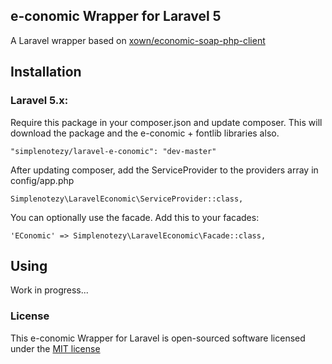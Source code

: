 ## e-conomic Wrapper for Laravel 5

A Laravel wrapper based on [xown/economic-soap-php-client](https://github.com/xown/economic-soap-php-client)

## Installation

### Laravel 5.x:

Require this package in your composer.json and update composer. This will download the package and the e-conomic + fontlib libraries also.

    "simplenotezy/laravel-e-conomic": "dev-master"

After updating composer, add the ServiceProvider to the providers array in config/app.php

    Simplenotezy\LaravelEconomic\ServiceProvider::class,

You can optionally use the facade. Add this to your facades:

    'EConomic' => Simplenotezy\LaravelEconomic\Facade::class,
  
## Using

Work in progress...
    
### License

This e-conomic Wrapper for Laravel is open-sourced software licensed under the [MIT license](http://opensource.org/licenses/MIT)
